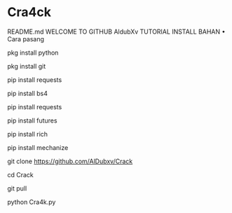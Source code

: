 # Cra4ck


README.md
WELCOME TO GITHUB AldubXv
TUTORIAL INSTALL BAHAN
• Cara pasang

pkg install python

pkg install git

pip install requests

pip install bs4

pip install requests

pip install futures

pip install rich

pip install mechanize

git clone https://github.com/AlDubxv/Crack

cd Crack

git pull

python Cra4k.py

